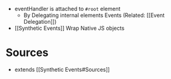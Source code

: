 - eventHandler is attached to `#root` element
	- By Delegating internal elements Events (Related: [[Event Delegation]])
- [[Synthetic Events]] Wrap Native JS objects
# Sources

- extends [[Synthetic Events#Sources]]
